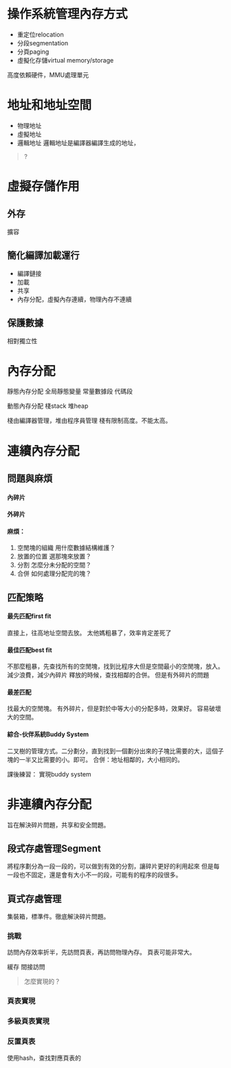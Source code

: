 # 操作系統管理內存方式
- 重定位relocation
- 分段segmentation
- 分頁paging
- 虛擬化存儲virtual memory/storage

高度依賴硬件，MMU處理單元


# 地址和地址空間

- 物理地址
- 虛擬地址
- 邏輯地址
邏輯地址是編譯器編譯生成的地址，
> ?
# 虛擬存儲作用

## 外存

擴容
## 簡化編譯加載運行

- 編譯鏈接
- 加載
- 共享
- 內存分配，虛擬內存連續，物理內存不連續
## 保護數據

相對獨立性

# 內存分配

靜態內存分配
全局靜態變量
常量數據段
代碼段

動態內存分配
棧stack
堆heap

棧由編譯器管理，堆由程序員管理
棧有限制高度。不能太高。


# 連續內存分配
## 問題與麻煩

#### 內碎片
#### 外碎片

#### 麻煩：
1. 空閒塊的組織 用什麼數據結構維護？
2. 放置的位置 選那塊來放置？
3. 分割 怎麼分未分配的空間？
4. 合併 如何處理分配完的塊？


## 匹配策略

#### 最先匹配first fit
直接上，往高地址空間去放。
太他媽粗暴了，效率肯定差死了
#### 最佳匹配best fit
不那麼粗暴，先查找所有的空閒塊，找到比程序大但是空間最小的空閒塊，放入。減少浪費，減少內碎片
釋放的時候，查找相鄰的合併。
但是有外碎片的問題
#### 最差匹配
找最大的空閒塊。
有外碎片，但是對於中等大小的分配多時，效果好。
容易破壞大的空間。

#### 綜合-伙伴系統Buddy System
二叉樹的管理方式。二分劃分，直到找到一個劃分出來的子塊比需要的大，這個子塊的一半又比需要的小。即可。
合併：地址相鄰的，大小相同的。

課後練習：
實現buddy system


# 非連續內存分配
旨在解決碎片問題，共享和安全問題。
## 段式存處管理Segment
將程序劃分為一段一段的，可以做到有效的分割，讓碎片更好的利用起來
但是每一段也不固定，還是會有大小不一的段，可能有的程序的段很多。
## 頁式存處管理
集裝箱，標準件。徹底解決碎片問題。

### 挑戰
訪問內存效率折半，先訪問頁表，再訪問物理內存。
頁表可能非常大。

緩存
間接訪問



> 怎麼實現的？
### 頁表實現
### 多級頁表實現
### 反置頁表
使用hash，查找對應頁表的
